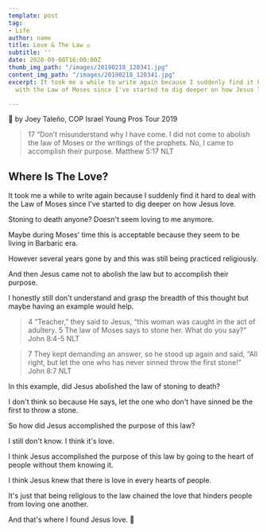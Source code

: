 ```yaml
---
template: post
tag:
- Life
author: name
title: Love & The Law ⚖️
subtitle: ''
date: 2020-09-08T16:00:00Z
thumb_img_path: "/images/20190218_120341.jpg"
content_img_path: "/images/20190218_120341.jpg"
excerpt: It took me a while to write again because I suddenly find it hard to deal
  with the Law of Moses since I've started to dig deeper on how Jesus love.

---
```

📸 by Joey Taleño, COP Israel Young Pros Tour 2019

> 17 “Don’t misunderstand why I have come. I did not come to abolish the law of Moses or the writings of the prophets. No, I came to accomplish their purpose. Matthew 5:17 NLT

## Where Is The Love?

It took me a while to write again because I suddenly find it hard to deal with the Law of Moses since I've started to dig deeper on how Jesus love.

Stoning to death anyone? Doesn't seem loving to me anymore.

Maybe during Moses' time this is acceptable because they seem to be living in Barbaric era.

However several years gone by and this was still being practiced religiously.

And then Jesus came not to abolish the law but to accomplish their purpose.

I honestly still don't understand and grasp the breadth of this thought but maybe having an example would help.

> 4 “Teacher,” they said to Jesus, “this woman was caught in the act of adultery. 5 The law of Moses says to stone her. What do you say?” John 8:4-5 NLT

> 7 They kept demanding an answer, so he stood up again and said, “All right, but let the one who has never sinned throw the first stone!” John 8:7 NLT

In this example, did Jesus abolished the law of stoning to death?

I don't think so because He says, let the one who don't have sinned be the first to throw a stone.

So how did Jesus accomplished the purpose of this law?

I still don't know. I think it's love.

I think Jesus accomplished the purpose of this law by going to the  heart of people without them knowing it.

I think Jesus knew that there is love in every hearts of people.

It's just that being religious to the law chained the love that hinders people from loving one another.

And that's where I found Jesus love. 💖